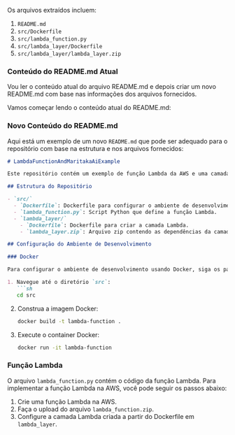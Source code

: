 Os arquivos extraídos incluem:

1. `README.md`
2. `src/Dockerfile`
3. `src/lambda_function.py`
4. `src/lambda_layer/Dockerfile`
5. `src/lambda_layer/lambda_layer.zip`

### Conteúdo do README.md Atual

Vou ler o conteúdo atual do arquivo README.md e depois criar um novo README.md com base nas informações dos arquivos fornecidos.

Vamos começar lendo o conteúdo atual do README.md:

### Novo Conteúdo do README.md

Aqui está um exemplo de um novo `README.md` que pode ser adequado para o repositório com base na estrutura e nos arquivos fornecidos:

```markdown
# LambdaFunctionAndMaritakaAiExample

Este repositório contém um exemplo de função Lambda da AWS e uma camada Lambda configurada com um ambiente de desenvolvimento Docker.

## Estrutura do Repositório

- `src/`
  - `Dockerfile`: Dockerfile para configurar o ambiente de desenvolvimento.
  - `lambda_function.py`: Script Python que define a função Lambda.
  - `lambda_layer/`
    - `Dockerfile`: Dockerfile para criar a camada Lambda.
    - `lambda_layer.zip`: Arquivo zip contendo as dependências da camada Lambda.

## Configuração do Ambiente de Desenvolvimento

### Docker

Para configurar o ambiente de desenvolvimento usando Docker, siga os passos abaixo:

1. Navegue até o diretório `src`:
   ```sh
   cd src
   ```

2. Construa a imagem Docker:
   ```sh
   docker build -t lambda-function .
   ```

3. Execute o container Docker:
   ```sh
   docker run -it lambda-function
   ```

### Função Lambda

O arquivo `lambda_function.py` contém o código da função Lambda. Para implementar a função Lambda na AWS, você pode seguir os passos abaixo:

1. Crie uma função Lambda na AWS.
2. Faça o upload do arquivo `lambda_function.zip`.
3. Configure a camada Lambda criada a partir do Dockerfile em `lambda_layer`.


